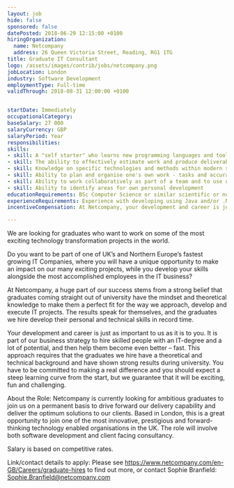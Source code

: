 ```yaml
---
layout: job
hide: false
sponsored: false
datePosted: 2018-06-29 12:15:00 +0100
hiringOrganization:
  name: Netcompany
  address: 26 Queen Victoria Street, Reading, RG1 1TG
title: Graduate IT Consultant
logo: /assets/images/contrib/jobs/netcompany.png
jobLocation: London
industry: Software Development
employmentType: Full-time
validThrough: 2018-08-31 12:00:00 +0100


startDate: Immediately
occupationalCategory:
baseSalary: 27 000
salaryCurrency: GBP
salaryPeriod: Year
responsibilities:
skills:
- skill: A "self starter" who learns new programming languages and tools quickly
- skill: The ability to effectively estimate work and produce deliverables on time
- skill: Knowledge on specific technologies and methods within modern system development
- skill: Ability to plan and organise one's own work - tasks and accurately report issues and progress
- skill: Ability to work collaboratively as part of a team and to use own initiative
- skill: Ability to identify areas for own personal development
educationRequirements: BSc Computer Science or similar scientific or numerate discipline with a strong academic record.
experienceRequirements: Experience with developing using Java and/or .Net. Additional academic or extracurricular projects are desirable but not required.
incentiveCompensation: At Netcompany, your development and career is just as important to us as it is to you. You will have extensive on-the-job training and responsibility from day one, alongside our Career Development Programme, Netcompany Academy, and you will be able to select your future route from 3 pathways - Specialist, Generalist, or Architect (whatever suits you).

---
```


We are looking for graduates who want to work on some of the most exciting technology transformation projects in the world.

Do you want to be part of one of UK’s and Northern Europe’s fastest growing IT Companies, where you will have a unique opportunity to make an impact on our many exciting projects, while you develop your skills alongside the most accomplished employees in the IT business?

At Netcompany, a huge part of our success stems from a strong belief that graduates coming straight out of university have the mindset and theoretical knowledge to make them a perfect fit for the way we approach, develop and execute IT projects. The results speak for themselves, and the graduates we hire develop their personal and technical skills in record time.

Your development and career is just as important to us as it is to you. It is part of our business strategy to hire skilled people with an IT-degree and a lot of potential, and then help them become even better – fast. This approach requires that the graduates we hire have a theoretical and technical background and have shown strong results during university. You have to be committed to making a real difference and you should expect a steep learning curve from the start, but we guarantee that it will be exciting, fun and challenging.

About the Role:
Netcompany is currently looking for ambitious graduates to join us on a permanent basis to drive forward our delivery capability and deliver the optimum solutions to our clients. Based in London, this is a great opportunity to join one of the most innovative, prestigious and forward-thinking technology enabled organisations in the UK. The role will involve both software development and client facing consultancy.

Salary is based on competitive rates.

Link/contact details to apply:
Please see https://www.netcompany.com/en-GB/Careers/graduate-hires to find out more, or contact Sophie Branfield: Sophie.Branfield@netcompany.com
